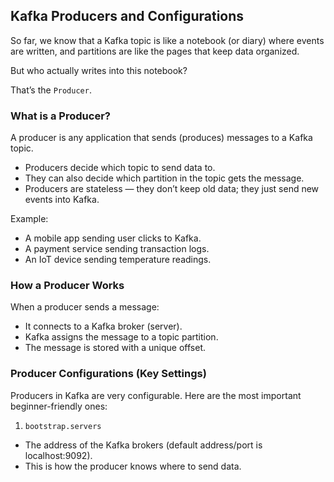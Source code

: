 ## Kafka Producers and Configurations
So far, we know that a Kafka topic is like a notebook (or diary) where events are written, and partitions are like the pages that keep data organized. 

But who actually writes into this notebook?

That’s the `Producer`.

### What is a Producer?

A producer is any application that sends (produces) messages to a Kafka topic.

* Producers decide which topic to send data to.
* They can also decide which partition in the topic gets the message.
* Producers are stateless — they don’t keep old data; they just send new events into Kafka.

Example:

* A mobile app sending user clicks to Kafka.
* A payment service sending transaction logs.
* An IoT device sending temperature readings.

### How a Producer Works

When a producer sends a message:

* It connects to a Kafka broker (server).
* Kafka assigns the message to a topic partition.
* The message is stored with a unique offset.

### Producer Configurations (Key Settings)

Producers in Kafka are very configurable. Here are the most important beginner-friendly ones:

1. `bootstrap.servers`

* The address of the Kafka brokers (default address/port is localhost:9092).
* This is how the producer knows where to send data.




